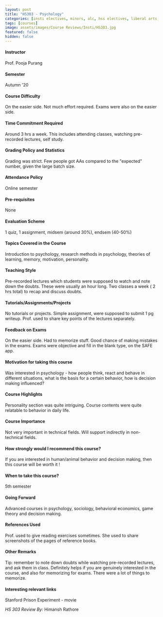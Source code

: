 ```yaml
---
layout: post
title: "HS303 - Psychology"
categories: [insti electives, minors, alc, hss electives, liberal arts, HS]
tags: [courses]
image: assets/images/Course Reviews/Insti/HS303.jpg
featured: false
hidden: false
---
```


#### Instructor
Prof. Pooja Purang

#### Semester
Autumn '20

#### Course Difficulty
On the easier side. Not much effort required. Exams were also on the easier side.

#### Time Commitment Required
Around 3 hrs a week. This includes attending classes, watching pre-recorded lectures, self study.

#### Grading Policy and Statistics
Grading was strict. Few people got AAs compared to the "expected" number, given the large batch size. 

#### Attendance Policy
Online semester

#### Pre-requisites
None

#### Evaluation Scheme
1 quiz, 1 assignment, midsem (around 30%), endsem (40-50%)

#### Topics Covered in the Course
Introduction to psychology, research methods in psychology, theories of learning, memory, motivation, personality.

#### Teaching Style
Pre-recorded lectures which students were supposed to watch and note down the doubts. These were usually an hour long. Two classes a week ( 2 hrs total) to recap and discuss doubts.

#### Tutorials/Assignments/Projects
No tutorials or projects. Simple assignment, were supposed to submit 1 pg writeup. Prof. used to share key points of the lectures separately.

#### Feedback on Exams
On the easier side. Had to memorize stuff. Good chance of making mistakes in the exams. Exams were objective and fill in the blank type, on the SAFE app. 

#### Motivation for taking this course
Was interested in psychology - how people think, react and behave in different situations, what is the basis for a certain behavior, how is decision making influenced?

#### Course Highlights
Personality section was quite intriguing. Course contents were quite relatable to behavior in daily life.

#### Course Importance
Not very important in technical fields. Will support indirectly in non-technical fields.

#### How strongly would I recommend this course?
If you are interested in human/animal behavior and decision making, then this course will be worth it !

#### When to take this course?
5th semester

#### Going Forward
Advanced courses in psychology, sociology, behavioral economics, game theory and decision making.

#### References Used
Prof. used to give reading exercises sometimes. She used to share screenshots of the pages of reference books.

#### Other Remarks
Tip: remember to note down doubts while watching pre-recorded lectures, and ask them in class. Definitely helps if you are genuinely interested in the course, and also for memorizing for exams. There were a lot of things to memorize. 

#### Interesting relevant links
Stanford Prison Experiment - movie

*HS 303 Review By:* Himansh Rathore